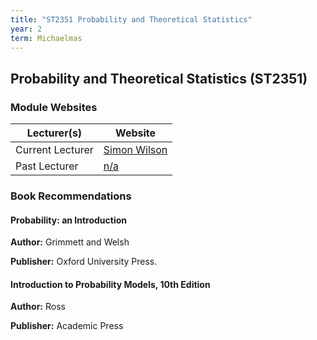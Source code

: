 ```yaml
---
title: "ST2351 Probability and Theoretical Statistics"
year: 2
term: Michaelmas
---
```

## Probability and Theoretical Statistics (ST2351)
### Module Websites

| Lecturer(s)  | Website |
| ------------- | ------------- |
| Current Lecturer | [Simon Wilson](https://www.tcd.ie/Statistics/staff/simonwilson.shtml) |
|  Past Lecturer |  [n/a](https://www.maths.tcd.ie/) |

### Book Recommendations

#### Probability: an Introduction

**Author:** Grimmett and Welsh

**Publisher:** Oxford University Press.

#### Introduction to Probability Models, 10th Edition

**Author:** Ross

**Publisher:** Academic Press
